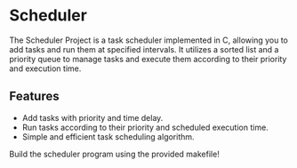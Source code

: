 # Scheduler
The Scheduler Project is a task scheduler implemented in C, allowing you to add tasks and run them at specified intervals. It utilizes a sorted list and a priority queue to manage tasks and execute them according to their priority and execution time.


## Features

- Add tasks with priority and time delay.
- Run tasks according to their priority and scheduled execution time.
- Simple and efficient task scheduling algorithm.

Build the scheduler program using the provided makefile!
